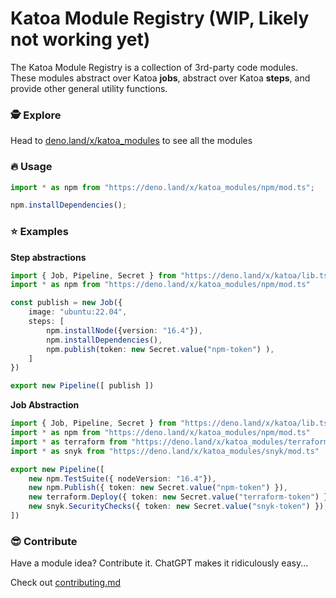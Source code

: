 # Katoa Module Registry (WIP, Likely not working yet)

The Katoa Module Registry is a collection of 3rd-party code modules. These
modules abstract over Katoa **jobs**, abstract over Katoa **steps**, and
provide other general utility functions.

### 🕵️ Explore

Head to [deno.land/x/katoa_modules](https://deno.land/x/katoa_modules) to see
all the modules

### 🔥 Usage

```typescript
import * as npm from "https://deno.land/x/katoa_modules/npm/mod.ts";

npm.installDependencies();
```

### ⭐️ Examples

**Step abstractions**

```typescript
import { Job, Pipeline, Secret } from "https://deno.land/x/katoa/lib.ts";
import * as npm from "https://deno.land/x/katoa_modules/npm/mod.ts"

const publish = new Job({
	image: "ubuntu:22.04",
	steps: [
		npm.installNode({version: "16.4"}),
		npm.installDependencies(),
		npm.publish(token: new Secret.value("npm-token") ),
	]
})

export new Pipeline([ publish ])
```

**Job Abstraction**

```typescript
import { Job, Pipeline, Secret } from "https://deno.land/x/katoa/lib.ts";
import * as npm from "https://deno.land/x/katoa_modules/npm/mod.ts"
import * as terraform from "https://deno.land/x/katoa_modules/terraform/mod.ts"
import * as snyk from "https://deno.land/x/katoa_modules/snyk/mod.ts"

export new Pipeline([
    new npm.TestSuite({ nodeVersion: "16.4"}),
    new npm.Publish({ token: new Secret.value("npm-token") }),
    new terraform.Deploy({ token: new Secret.value("terraform-token") }),
    new snyk.SecurityChecks({ token: new Secret.value("snyk-token") }),
])
```

### 😎 Contribute

Have a module idea? Contribute it. ChatGPT makes it ridiculously easy...

Check out [contributing.md](/contributing.md)
